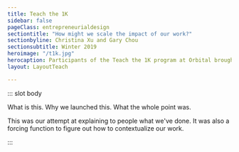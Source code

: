 ```yaml
---
title: Teach the 1K
sidebar: false
pageClass: entrepreneurialdesign
sectiontitle: "How might we scale the impact of our work?"
sectionbyline: Christina Xu and Gary Chou
sectionsubtitle: Winter 2019
heroimage: "/t1k.jpg"
herocaption: Participants of the Teach the 1K program at Orbital brought together entrepreneurship teachers, coaches and activators.
layout: LayoutTeach

---
```



::: slot body

What is this.
Why we launched this.
What the whole point was.

This was our attempt at explaining to people what we've done.
It was also a forcing function to figure out how to contextualize our work.

:::
